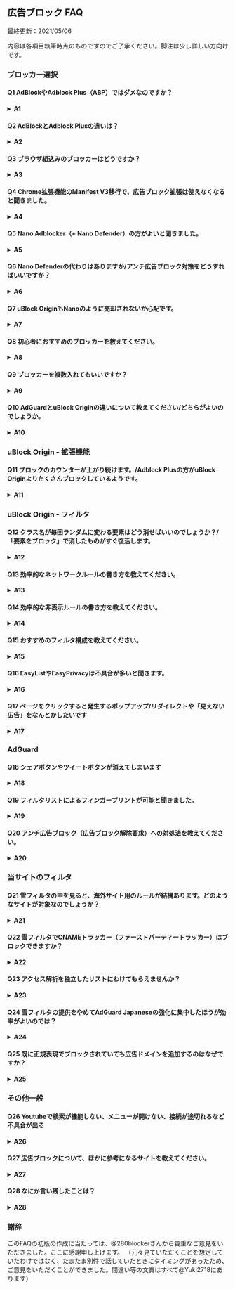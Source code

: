 ## 広告ブロック FAQ

最終更新：2021/05/06

内容は各項目執筆時点のものですのでご了承ください。脚注は少し詳しい方向けです。

### ブロッカー選択

#### Q1 AdBlockやAdblock Plus（ABP）ではダメなのですか？

<details>

<summary><strong>A1</strong></summary>

  ダメです。確かにそれらでも大部分の広告は消えるでしょう。ですが、AdBlockの日本用フィルタであるABP Japanese filtersは2020年2月に更新が停止しており、不具合の修正等は期待できません（ABPでは既に削除され、日本用フィルタ不在です）。現在の広告ブロッカーはフィルタに書かれたルールを強制するためのプログラムであり、フィルタこそがその心臓部にあたります<sup>1</sup>。主要な日本語サイトの広告を大体除去するだけなら、100ほどのドメインをブロックするだけでもかなりの効果がありますが、一部の厄介なサイトに対応するには特殊な文法で書かれたフィルタが必要です。そして、<strong>主要な広告ブロッカーにはそれぞれ専用のフィルタ記法があり、それを無視して使うと十分な効果が得られません。</strong>今のところ、もちフィルタや豆腐フィルタといった主要な日本用フィルタが十分に性能を発揮できるのはuBlock Originだけであり、AdGuard（iOS版とコンテンツブロッカーを除く）が許容範囲といえる互換性を持っています<sup>2</sup>。日本用のフィルタでABPと互換性があるフィルタには280blockerさんのものとiOS向けAdGuard日本語フィルタがありますが、前者はモバイルサイトを対象としています。ほかに選択肢がないならともかく、より良い選択肢がある以上、わざわざAdBlockやABPを使う必要はありません。uBlock Originに変えたことで不具合が出たという方は、ABPでデフォルト無効のEasyPrivacyかPeter Lowe’s Ad and tracking server listが原因の可能性が高いです。

  詳しい方向け補足：ABPがダメな理由としてよく「控えめな広告の許可」が挙げられますが、これはオプションから無効にすれば信用面を除いて問題になりません。もちろん信用は大事ですが、機能面の話をほとんど見かけないため、少し補足します。ABPではuBlock Originでいうprocedural cosmetic filtersとスクリプトレットをまとめてスニペットと呼んでいますが、ABPのスニペットは、hide-if-contains-image-hashのような、必要性がよくわからない非表示系に偏っています。一方で、uBlock Originのset.jsに相当するoverride-property-readなどは2020年8月にようやく実装される始末で、ブロックに役立つ機能は大きく後れをとっています。また、uBlock Originが、たとえほとんどのユーザーが気づかないレベルでもパフォーマンスに大変気を遣っているのに対し<sup>3</sup>、ABPは特定サイトのみにせよクライエントサイドで機械学習（TensorFlow）を走らせるなど、多少のパフォーマンス低下はやむを得ないと考えているように見えます。人間がカバーしきれない部分を機械学習で補う発想自体は悪くないと思いますが。
  
  <sub>1: [Firefox版uBlock Origin公式ページ](https://addons.mozilla.org/ja/firefox/addon/ublock-origin/)より引用：「この拡張機能は、あらかじめ設定されているフィルターのリストが無ければ意味を成しません。ですので、何かしらの形で貢献したいと考えることがあった時は、これらのリストを無料で懸命に更新し続けている方々を思い出してください。」また、[AdGuardTeam/AdGuardFilters](https://github.com/AdguardTeam/AdguardFilters)（AdGuardのフィルタ専門レポジトリ）の副題："The place where ads are actually blocked"</sub>

  <sub>2: ABPでは+jsや:styleといった文法が機能しないのが致命的です。これらはページにスクリプトや特定のCSSを挿入するもので、アンチ広告ブロックや迂回広告などに対処するうえで強力な武器になります。実はスクリプトについてはABPも対応しているのですが、ABP用の文法で書く必要があります。</sub>

  <sub>3: uBlock Originのパフォーマンス追及は徹底しており、拡張機能だけでなくフィルタにも容赦なく改善を求めてきます。たとえばEasyListの[この変更](https://github.com/easylist/easylist/commit/eca8326d7ac0fd71d67b8264d13e91293376cf73)はuBlock Origin開発者の要求に基づくもので、彼がベンチマーク上のパフォーマンス劣化に気づいたことが発端となっています。</sub>

</details>

#### Q2 AdBlockとAdblock Plusの違いは？

<details>

<summary><strong>A2</strong></summary>

  歴史的な経緯についてはほかに優れた記事があるのでそちらに譲ります。現在はAdBlock（getadblock .com）のエンジンはAdblock Plusそのものであり、外装を付け替えただけです。小文字のAdblockについては知りません。

</details>

#### Q3 ブラウザ組込みのブロッカーはどうですか？

<details>

<summary><strong>A3</strong></summary>

  A1.を参照していただきたいのですが、豆腐フィルタやもちフィルタが採用しているuBlock Origin文法に対応した組込みブロッカーは、PCでは私の知る限りBraveのみです。しかし、Braveは今のところカスタムフィルタの購読ができません。Vivaldiはカスタムフィルタの購読ができますが、非表示や正規表現すらサポートしておらず、機能的にはAdblock PlusはおろかiOSのコンテンツブロッカーにも劣ります。

</details>

#### Q4 Chrome拡張機能のManifest V3移行で、広告ブロック拡張は使えなくなると聞きました。

<details>

<summary><strong>A4</strong></summary>

  まず、専門外ですので以下には間違った点があるかもしれません。<strong>広告ブロック拡張自体はManifest V3準拠のDeclarative Net Request APIでも可能です</strong>。V3移行で広告ブロック拡張が死ぬかのような主張は的外れです。しかし、現状のまま移行されるとuBlock Originのような[高度で柔軟な機能を持った拡張機能](https://twitter.com/gorhill/status/1316734012963119105)は死滅します。それ以上に、少数のボランティアに頼っている現在のフィルタコミュニティは打撃を受けるでしょう<sup>4</sup>。既にiOSは大きな負担となっています。広告ブロックコミュニティ側も、Manifest V3のすべてに反対しているわけではもちろんなく、ちゃんと意味のある制約は受け入れる意思を[示しています](https://github.com/uBlockOrigin/uBlock-issues/issues/338#issuecomment-534261690)。批判の要点は、プライバシー保護が目的というなら[筋違いではないか](https://www.eff.org/ja/deeplinks/2019/07/googles-plans-chrome-extensions-wont-really-help-security)という点と、広告ブロックコミュニティの実情を[理解していない](https://adguard.com/ja/blog/how-ad-blocking-is-done.html)という点が大きいのではないかと思います<sup>5</sup>。webRequest APIのうちブロック以外は残るため、Chromiumチームが挙げているような悪用はManifest V3でも可能で、プライバシー保護への直接的な効果はほぼありません。現状（2021年04月）ではV2がいつ切り捨てられるのか、V3がこのまま実装されるのか、企業向けに残されるというブロッキングwebRequest APIには誰がアクセス可能なのか等、不明なことが多くあまりコメントできることはありません。ちなみに、[Ad Blocker Developer Summit 2020](https://adblockerdevsummit.com/)において、Mozillaも長期的にはwebRequest APIを切り捨て、Declarative Net Request APIに移行する予定であることが[示されました](https://www.youtube.com/watch?v=tpDFS-GUytg)。発表を行ったRob Wu氏にPeter Lowe氏が質問したところ、「Declarative Net Request APIが代替として十分なものになってからの話で、すぐではない」とのことですが。

  <sub>4: 機械学習を使えばいいという人もいますが、現状ではフィルタコミュニティの代替になるようなものではありません。Adblock Plusは既にFacebookのフィルタ作成用に[機械学習を使っています](https://gitlab.com/eyeo/adblockplus/adblockpluscore/-/issues/98)し、Braveが関与している[AdGraph](https://arxiv.org/abs/1805.09155)をはじめ、機械学習を広告やトラッキングのブロックに使った論文は多く出ています。</sub>

  <sub>5: 当初、Googleはパフォーマンスも理由に挙げていましたが、現行のAPIがまったく足かせになっていないデータが示されたためプライバシーに軸足を移しました。一方で、一般にはルール数の制約といったわかりやすい点ばかりが流布している気がします。ルール数は本題ではありません。そもそもuBlock Originが持つような高度な機能が必要となった背景には広告提供側とのいたちごっこが一因としてあります。Manifest V3に近いiOSではブロック側は圧倒的に不利な状況で、一部のアンチ広告ブロックや広告再挿入に対してはあきらめて広告を受け入れ、せいぜいそれがユーザーに目立たないよう誤魔化すのが精一杯です。</sub>

</details>

#### Q5 Nano Adblocker（+ Nano Defender）の方がよいと聞きました。

<details>

<summary><strong>A5</strong></summary>

  <strong>2020年10月17日追記：Nanoプロジェクト（Chrome版）はトルコの開発者に[売却され](https://github.com/NanoAdblocker/NanoCore/issues/362)、危険な機能が追加されたため[ストアから削除されました](https://github.com/jspenguin2017/Snippets/issues/2)。ChromeでNanoをご利用の方は速やかにアンインストールしてください。Firefox版は別の方がメンテナンスしているため大丈夫です。以下の内容は執筆当時のものです。</strong>

  目的と使い方によります。もし、アンチ広告ブロックを念頭に置いておられるのなら、uBlock Originで十分です。2020年時点で、Nanoに報告されるすべてのアンチ広告ブロックはuBlock filtersかuBlock filters - Annoyancesにて対処されています<sup>6</sup>。ただ、Nanoではコンテンツを妨害しないソフトアンチブロック（例：Outlook.com無料版で右側に出る「お願い」）もデフォルトで対処するのに対し、uBlock Originの場合はuBlock filters - Annoyancesの購読が必要になります。Nanoの最大の利点は強力だがリスクもあるスクリプトレットで一部の迷惑要素に対処できる点ですが<sup>7</sup>、Nano filters -  Annoyancesはほぼ海外向けです。日本語サイトを中心に見る人は、自分でルールを書くのでなければNanoを使うメリットはほぼありません。むしろ新機能への追随が遅れることがあり<sup>8</sup>、使うフィルタによってはデメリットさえあります。ただ、NanoにはQuick reporterという問題報告ツールがあり、これは別の意味で大きなメリットといえます。アンチ広告ブロックは目立つため、初心者の方にはなにか特別な対処を要するものに思えてしまうのかもしれませんが、フィルタ作者にとって対処は容易です。しかしこれは評判が悪かったため、近年増えてきているのはブロッカーを検知してそれを迂回する広告を再挿入するパターンです（これもあまり成功していないようです。広告を見たくない人に無理やり見せるのだから当然ですが）。

  <sub>6: Nano Defenderには、あるタイプのアンチ広告ブロック全般に対処するgeneric solutionという仕組みもありますが、機能的にはuBlock Originでもほぼ同等のことは可能です。しかし、パフォーマンスや副作用への懸念などから[あえて避けています](https://github.com/uBlockOrigin/uAssets/issues/7468#issuecomment-635422293)。</sub>

  <sub>7: スクリプトレットにはもともとリスクがありますが、uBlock Originではあらかじめハードコードされたスクリプトのみを使うようにしてリスクを抑えています。この点はNanoも同じです。では何が違うかというと、uBlock Originの組込みスクリプトは最悪でもページの外見や機能を壊すくらいしかできないのに対し、Nanoのスクリプトにはたとえばクリックをエミュレートするものがあり、これを使ったフィルタの存在を知っている攻撃者が対象サイトを乗っ取れば、マルウェアのリンクを自動クリックさせることもできます。ショッピングサイトなどであればもっと直接的な悪用もできるでしょう。このため、uBlock Originではこれらのスクリプトが広告やアンチ広告ブロックへの対処にどうしても必要となるまでは採用しないと決めています。</sub>

  <sub>8: DandelionSprout氏によると、domainオプションのワイルドカードサポートへの対応遅れが問題となったようです。</sub>

</details>

#### Q6 Nano Defenderの代わりはありますか/アンチ広告ブロック対策をどうすればいいですか？

<details>

<summary><strong>A6</strong></summary>

  A5で述べたように、Nanoはいらないと思います。uBlock Originに戻したことでアンチ広告ブロックが出るようになったという人は十中八九、フィルタ選択を間違えていると疑われます。まず、uBlock filtersが有効なことを確認し、それからほかのフィルタについても見直してみてください。初心者の方はフィルタを追加する方向に動いてしまいがちですが、AdGuardへの報告ではむしろ過剰購読により惹起してしまっているケースが後を絶ちません。追加する前に、減らすか切り替えることをご検討ください。また、アンチ広告ブロックのテストページはuBlock filtersの対象外です<sup>9</sup>。テストページでブロッカーが検知されるからと言って、アンチ広告ブロック対策がされていないと早合点しないでください。それでもアンチ広告ブロックに遭遇してしまった場合<sup>10</sup>、[フィルタ作者に報告してください](https://www.reddit.com/r/firefox/comments/jbua53/nanoadblocker_nanodefender_is_malware_now/g8xrhct/)。フィルタで対処できないアンチ広告ブロックは知られておらず、サイト側がこちらの対策を監視していたちごっこにならない限りは必ず対処できます<sup>11</sup>。予防的な対処がしたいのであれば、一番簡単で効果的なのは「汎用的な要素隠蔽フィルターを無視する」にチェックを入れることです。ただし広告枠やテキスト広告、一部ポップアップが隠し切れなくなるなど副作用もあるため、中級者以上（ある程度自己対処できる方）向けです。どうしても標準のリストと日本用フィルタ以外にフィルタを追加したいのであれば、せいぜいAdGuard Baseくらいでしょう（uBlock Originの設定の、フィルター一覧 ＞ 広告にあるものを使ってください）。まれにuBlock filters未対応のアンチ広告ブロックに対応している場合もあります。ただし、uBlock Originで使うとそれなりに不具合もあり、逆にアンチ広告ブロックを起動してしまうこともあります（最近の[例](https://forums.lanik.us/viewtopic.php?f=62&t=45330)）。Fxxk Fxxkadblock（あえて伏字）は無駄が多く、作りもちょっと雑なためおすすめしませんし、uBlock filtersとBaseがあれば不要です<sup>12</sup>。Fanboy's problematic-sitesはA15で述べたFanboy's Enhanced Tracking Listのサブフィルタで、A15と同様の理由でおすすめしません。これらのフィルタで効果がある方は、もともとご利用のフィルタがアンチ広告ブロックのトリガーを引いてしまっている場合がほとんどです。一方、AdGuard AnnoyancesやuBlock filters - Annoyances、ついでにAdblock Warning Removal Listが対応するのはA5で述べたようにソフトアンチブロック、つまり邪魔にならないか×を押せば消せるようなものですので、悩む方は少ないと思います。とくにAdblock Warning Removal Listはロシア語のマニアックなサイトを見る人以外には無意味といってよく、一時、uBlock Originでブラックリスト指定されていたほどです。アンチ広告ブロックは個別対応ではきりがないため、雪フィルタにおいてはトリガーをできるだけ丁寧に迂回して個別対策の必要性を減らしています。ほかの日本用フィルタと併用されるとこうした努力が水泡に帰す可能性があるため、やめてください。

  <sub>9: 雪フィルタでも対象外としていましたが、初心者の混乱を避けるため対応してみました。</sub> 

  <sub>10: 日本用フィルタでのみ惹起されるアンチ広告ブロックもあります。この場合uBlock filtersは対応しませんので、ご利用のフィルタ作者に報告してください。また、AdGuard日本語フィルタで対処されているアンチ広告ブロックは、原則としてuBlock filtersでは対処しません。同様の理屈でちょっと罠かもしれないのが、日本人利用者が多いと思われる違法コンテンツサイトやアダルトサイトの中に、たとえばスペイン/ポルトガル語のサイトがあります。この場合、uBlock Originではスペイン/ポルトガル語用のフィルタを購読するのが前提となりますが、実際にそうされている日本人利用者がどれほどいるか疑問です。そのため雪フィルタでは言語にこだわらず、日本人利用者がある程度いるサイトは網羅的に対応しています。AdGuradにはフィルタの自動有効化機能があるためこうした問題は起きにくいですが、人によってはめったに訪れないサイトのフィルタを大量購読する結果になります。</sub>

  <sub>11: uAssetsでcan't fixとなっているものは、いたちごっこの結果、対策が副作用をはらむものとなってしまったものです。一方、迂回広告やポップアップ、迷惑要素の中にはフィルタで対処できないものもあります。</sub>

  <sub>12: 同リストのソースのほとんどはuAssetsとAdGuardFiltersであり、uBlock filters, Base, または各言語用フィルタのいずれかで対処されます。しかしそれらと異なるフィルタ記法も多く、それらを購読している人には無駄になります。また、対象サイトの多くは頻繁に仕様を変えてくるのですが、同リストは廃れたルールを大量に含んでいます。古いスクリプトレットルールはパフォーマンスの損失だけでなく不具合の原因ともなります（最近の[例](https://twitter.com/inkuringu_ika/status/1356507884993925120)）。加えて、多くの汎用非表示用が無効にされており、「汎用的な要素隠蔽フィルターを無視する」同様、枠残りなどの原因ともなります。</sub>

</details>

#### Q7 uBlock OriginもNanoのように売却されないか心配です。

<details>

<summary><strong>A7</strong></summary>

  確かなことは何も言えませんが、個人的な意見としては、Raymond Hill（uBlock Originの開発者、gorhill）は開発を中止することはあっても売却やその他ユーザーを危険にさらすことはないんじゃないかと思います。彼自身が今回の騒動で述べているように、現在の広告ブロック拡張機能は強大な権限を持っており、開発者を信用できなければ使うべきではありません。私はuBlock Originの前々身であるHttp Switchboardの誕生にも立ち会っている最初期ユーザーの一人で、そのころから何度か言葉を交わしていますが、ことセキュリティやプライバシーには厳格な人です。ほかの[悪質な拡張機能を見回ったり](https://www.bleepingcomputer.com/news/security/mozilla-removes-23-firefox-add-ons-that-snooped-on-users/)、パラメータの書き換え機能をセキュリティ上の問題で[却下したり](https://github.com/uBlockOrigin/uBlock-issues/issues/46#issuecomment-391303700)（同機能を採用したAdblock Plusは後に[脆弱性として指摘](https://forest.watch.impress.co.jp/docs/news/1180855.html)されることに）、例には事欠きません。また、お金に影響されるのを避けるため[寄付すら拒否](https://github.com/gorhill/uBlock/wiki/Why-don%27t-you-accept-donations%3F)しており、儲け話の誘いがあれば[さらし者にしています](https://twitter.com/gorhill/status/1293233244826218498)。実は一度、負担に耐え切れずuBlock Originの前身であるuBlockを新開発者に譲渡したことがあるのですが<sup>13</sup>、この時の失敗は氏にとって苦い経験だったようで、今でもときどきRedditなどで言及しています。

  <sub>13: 日本語では[こちらの記事](https://www.reddit.com/r/newsokur/comments/33wick/ublock%E3%82%AA%E3%83%AA%E3%82%B8%E3%83%8A%E3%83%AB%E3%81%AE%E4%BD%9C%E8%80%85%E3%81%8C%E7%8F%BE%E9%96%8B%E7%99%BA%E9%99%A3%E3%81%AE%E9%81%8B%E5%96%B6%E6%96%B9%E9%87%9D%E3%82%92%E7%96%91%E5%95%8F%E8%A6%96%E3%81%97%E7%8B%AC%E8%87%AA%E3%81%AB%E9%96%8B%E7%99%BA%E5%AD%98%E7%B6%9A%E3%82%92%E3%82%A2%E3%83%8A%E3%82%A6%E3%83%B3%E3%82%B9/)が詳しいです。ただし、uBlock Originの開発継続はもともとuBlockを委譲したときから決まっていました。</sub>

</details>

#### Q8 初心者におすすめのブロッカーを教えてください。

<details>

<summary><strong>A8</strong></summary>

  PCではブラウザ上のブロックで大抵の人は足りると思います。この場合、一番のおすすめはuBlock Originです。Macは使っていないのでわかりません。Androidだとアプリ内の広告もまれではないため、デバイス全体をカバーできた方がよいでしょう。AdGuard for Androidがもっともメジャーで、かつ機能的にも十分だと思います。[なんJ AdGuard部](https://wikiwiki.jp/nanj-adguard/)さんに記事がまとまっています。iOSは2021年現在、広告ブロッカーへの制約が最も厳しい環境で、厄介な広告再挿入などへの根本的な対処はできません（OSの問題で、ブロッカー開発者の技術でどうにかなるものではありません。文句はAxxleに）。日本語サイトを中心にみられる場合、280blockerがベストだと思います。最近の更新で、iOS14以上ならアプリ内広告にもある程度対応できるようになりました。少し詳しい人や海外サイトを本格的にみる人はいくつか選択肢がありますが、そういう方にはこんな導入記事は必要ないでしょう。ネットワーク全体をカバーするには、Pi-holeやAdGuard Homeを使う方法と、DNSキャッシュサーバーを広告ブロック機能のあるものにする簡易的な方法があります。AdGuard Homeについては280blockerさんがわかりやすい[記事](https://280blocker.net/blog/20181027/1254/)を書いてくださっています。ただしこれらはドメイン単位の「粗い」ブロックしかできないため、各デバイスのブロッカーを置き換えることはできません。

</details>

#### Q9 ブロッカーを複数入れてもいいですか？

<details>

<summary><strong>A9</strong></summary>

  [やめて](https://twitter.com/gorhill/status/1033706103782170625)[ください](https://twitter.com/gorhill/status/1296122090026946567)。1.で述べたブロッカーとフィルタの区別が理解できれば、無意味なことがわかるはずです。しかもuBlock Originのリソースリダイレクトルールを[無効にしてしまい](https://www.reddit.com/r/firefox/comments/l7xetb/network_priority_for_firefoxs_enhanced_tracking/gl9rn9n/)、いたずらに不具合やアンチ広告ブロックを引き起こしてしまいます。ブロックを強化したり、アンチ広告ブロックを除去したりしたいのでしたら、するべきことはブロッカーの複数使用ではなく、適切なフィルタの選択です。中級者以上の方であれば、ブラウザの広告ブロック拡張機能にhostsファイルあるいはネットワーク全体のブロック（たとえばPi-hole, AdGuard Home, UnboundなどによるDNSブラックホール）を組み合わせるのもありですし、Androidならブラウザ広告をuBlock Originで、その他のアプリをAdGuradでという対処も有効ですが、不具合への対処といった点から初心者にはおすすめしづらいものがあります<sup>14</sup>。また、トラッキング対策のGhosteryやPrivacy Badgerなどを勧める人もいますが、これもほとんど意味がありません。[多くの論文](https://www.reddit.com/r/uBlockOrigin/comments/k6cezt/discussion_is_it_advisable_to_use_privacy_badger/gem3yds/)で、uBlock Origin（デフォルト設定）が最高レベルのトラッキング保護と高パフォーマンスを両立していることが実証されています。トラッキング対策を強化したいなら、やはりフィルタの選択が肝要です<sup>15</sup>。雪フィルタ単独でも日本のサイトにおいてはかなりのトラッカーをブロックしていますが、これにEasyPrivacyかAdGuard Tracking Protectionのどちらか（両方はほとんど無意味）を加えれば多くの人には十分です。これ以上を求めるなら、ブロッカーの併用などより[Medium mode](https://github.com/gorhill/uBlock/wiki/Blocking-mode:-medium-mode)といったデフォルト拒否の採用を考えるべきです。

  <sub>14: たまに、コンピュータのリソースを使わないからパブリックDNSでのブロックのほうが効率がよいと信じている人がいます。通信のフローを考えれば自明なはずですが、ブラウザ上でブロックすればそもそもDNSや広告サーバーへの通信自体が発生しないのに対し、パブリックDNSでのブロックはキャッシュがなければDNSの応答を待つ必要があります。ブラウザ組み込みのブロック機能を除けば、アプリケーション版AdGuardのみが、場合によりブラウザ拡張機能より先にブロックすることがありますが、これは一定のコストがかかる方法のため必ずしもパフォーマンス上ベターとはいえません。ただ、ブラウザ上でもブロックしている場合、[ブロック漏れにみえる]((https://www.reddit.com/r/uBlockOrigin/comments/kdz345/question_about_blocking/))おそれがあります。なお、Chromium拡張機能では[prefetchがブロックできず](https://www.reddit.com/r/uBlockOrigin/comments/lv47ac/dns_queries_can_be_seen_in_adguard_home_even_if/)、こちらはある意味本当の漏れですが、prefetchではハンドシェイクやTLSネゴシエーションまでしか行われないため、問題とみなすかは人によるでしょう。</sub>

  <sub>15: トラッカーは目に見えないためブロックしてもしなくてもほとんどのユーザーは気づかず、一方でしばしば不具合の原因となるため、フィルタ作者にとってモチベーションが上がりにくい対象です。実際、公開されているABP形式日本用ブロックフィルタで、トラッカーを独自解析して他リストにないエントリーを追加し続けているのは280blockerさんと当サイトくらいだと思います。</sub>

</details>

#### Q10 AdGuardとuBlock Originの違いについて教えてください/どちらがよいのでしょうか。

<details>

<summary><strong>A10</strong></summary>

  両者間には非常に多くの違いがあり、ここで詳細に論じる余裕はありませんし単純にどちらが優れているということもありません。さらにAdGuardの場合、拡張機能とアプリ版ではまったく別といってよいですし、iOS版もまた別物です。最終的には各自が何をどこまでしたいのか、どこを重視するのかという問題になってきます。まず、パフォーマンスについてはuBlock Originに利点があります。ブロックにせよ非表示にせよ、正しくフィルタを書けばフィルタ数が問題にならないといえるのはuBlock Originならではです。人によっては完全無料であることやオープンソースであることもポイントになるかもしれません。また、AdGuard Japaneseと280blocker adblock filterを除いたすべての日本用フィルタリストがuBlock Originを前提としており、たまにAdGuardで互換性の問題が起こることがあります<sup>16</sup>。ほかに、dynamic filteringが利点となる方もいると思います。一方、AdGuardの利点としては、アプリ版ならデバイス全体をカバーできることがまず挙げられるます。ChromeがManifest V2を廃棄しても影響を受けません。上級者の方には、別途ユーザースクリプト用の拡張機能などを用いたり、面倒な設定をしたりせずとも自由度の高いスクリプト挿入ができるのも魅力かもしれません。ブロック機能自体については実際の違いはわずかで、どちらでも十分なブロックができます<sup>17</sup>。ただ、実際のブロック性能はフィルタによって決まるため、違いは出てきます。これもどちらがよいと単純にいえるものではないですが、アンチ広告ブロックへの遭遇率はuBlock Originのほうが少し低いです。これは、uBlock filtersがGoogle Funding Choice Anti-adblockへの汎用解を採用したり、ある種のリクエストをデフォルトでredirect-resourcesに回したりしているためで、ブラウザ拡張機能のみである（多様なプラットフォームを考慮する必要がない）ことが逆に利点となっています（AdGuardに当サイト提供のアンチ広告ブロック対策強化パッチを追加していただくと、ほぼ同等になります）。一方、AdGuardのフィルタはサイトの外見をより丁寧に整え、追跡防止フィルタはuBlock Origin標準のEasyPrivacyより不具合が少ない傾向にあります。

  <sub>16: AdGuard + 豆腐フィルタでYoutubeに障害が発生したケースがあり、この際は当管理人も解決に尽力させていただきました。また、もちフィルタで一部のフィルタが機能しないこともありました（解決済み）。</sub>

  <sub>17: サポートしているフィルタオプションやスクリプトレットの種類はAdGuardがやや多く、カスタムスクリプトが使えるメリットもありますが、必要性の高いものは結局両者とも採用します。両者に貢献しているフィルタ作者としては、サポートの有無よりも細かな仕様の違いが問題になることが多いです。上述のYoutubeの問題もjson-pruneの違いによるものでした。</sub>

</details>

### uBlock Origin - 拡張機能

#### Q11 ブロックのカウンターが上がり続けます。/Adblock Plusの方がuBlock Originよりたくさんブロックしているようです。

<details>

<summary><strong>A11</strong></summary>

  カウンターの上昇は[何も問題](https://www.reddit.com/r/uBlockOrigin/comments/itw503/ubo_google_docs_high_cpu_spikes_and_blocked/g5l5yjd/)[ありません](https://www.reddit.com/r/uBlockOrigin/comments/j5cwdj/ubo_is_blocking_7k_xhr_requests_on_youtube_videos/g7sex8w/)。どういうわけか、カウンターが上がり続けるとパフォーマンスに悪影響があると信じている人が多いようです。確かに、ブロックされた場合に大量のリクエストを送り続けるケースはあり、フリーズしたりCPU使用率が跳ね上がったりしますがこれはそのサイトの問題です。1秒に1つ程度のカウンター上昇なら何も影響ありません。どうしても信じられないなら、開発者ツールからパフォーマンスレコードをとって報告してください。また、逆にカウンターの数字が大きいほどたくさんブロックしてくれていると信じてアドオンやフィルタを比較する人もいますが、これも一概に言えません。Adblock PlusとuBlock Originではカウンターの仕様が異なりますし、HTMLフィルタで除去してしまえばカウンターの数字は上がりません。そもそもブロッカー検知用プローブ（アンチ広告ブロックとは無関係に、統計的情報を得るため使われることも多いです）などはブロックしない方がいいのですが、この点を理解されていない方も多そうです（[例](https://github.com/easylist/easylist/issues/6274)）。

</details>

### uBlock Origin - フィルタ

#### Q12 クラス名が毎回ランダムに変わる要素はどう消せばいいのでしょうか？/「要素をブロック」で消したものがすぐ復活します。

<details>

<summary><strong>A12</strong></summary>

  「要素をブロック」はフィルター作者のための補助ツールです。１つ２つならともかく、同機能で自動生成されたルールをたくさん作るのはおすすめしません<sup>18</sup>。クラス名が変わる場合、まずはクラス名以外で使える属性がないか、開発者ツールで見てみるのがよいと思います。もしなければ、該当要素の親や子孫で安定した属性を持つものや、使えそうなテキストを含むものがないか探します。そうしたものがあれば（必ずと言っていいほどあります）、あとは[Procedural cosmetic filters](https://github.com/gorhill/uBlock/wiki/Procedural-cosmetic-filters)を使うだけです。初心者であれば`:has`, `:has-text`と`:upward`だけでも十分でしょう。

  <sub>18: スライダーの選び方にもよりますが、Youtubeのような複雑なサイトで下手にフィルタを作ると、のちに[問題に見舞われるケース](https://www.reddit.com/r/uBlockOrigin/comments/mblje3/cosmetic_filters_breaking_youtube_comments/gs1k0az/)もあります。基本的に、要素をブロックによる自動生成フィルタは一時しのぎ程度に使っていただくのが無難かと思います。そのための[エレメントザッパー](https://github.com/gorhill/uBlock/wiki/Element-zapper)もあります。

</details>

#### Q13 効率的なネットワークルールの書き方を教えてください。

<details>

<summary><strong>A13</strong></summary>

  [こちら](https://www.reddit.com/r/uBlockOrigin/comments/mdh9jz/order_of_complexity_for_network_filters/)に要点がまとまっています。大事なのは、
  1. 良質なトークンが抽出されるようにすること、すなわち、仕切られた7文字以内の語（できればbad tokenや一文字でない）をフィルタ中に確保する（正規表現フィルタは条件が複雑なので、ここでは割愛）
  2. それが難しいときは、タイプオプションやドメイン指定によりできるだけ限定する
  3. フィルタ中に２つ以上のワイルドカードを使うのはなるべく避ける

  効率的なフィルタは正しいフィルタの上に初めて成り立ちます。残念ながら、インターネット上に公開・共有されているフィルタには（ケアレスミスの範囲を超えて）間違ったものが少なくありません。たとえば、`||.example.com^`や`||*.example.com^`のようなフィルタは基本的に[間違い](https://www.wilderssecurity.com/threads/ublock-a-lean-and-fast-blocker.365273/page-207#post-2984667)です。これではドメインアンカーの意味がなく、誤爆の可能性が高まります。また、`/path/to/`が正規表現フィルタになってしまうことを理解していなさそうなもの、セパレータ`^`を「とにかくフィルタの最後につけるもの」と誤解しているようなケースも見受けられます。

</details>

#### Q14 効率的な非表示ルールの書き方を教えてください。

<details>

<summary><strong>A14</strong></summary>

  細かいTipsはありますが、一番大切なのは[最小マッチング](https://github.com/gorhill/uBlock/wiki/Procedural-cosmetic-filters#important)を意識することです。通常の非表示ルールでもそうですが、Procedural cosmetic filtersにおいては[とくに](https://github.com/uBlockOrigin/uAssets/commit/8fd12b060148cfde8e53e70012733b089abf65bc#commitcomment-39037147)[重要](https://www.reddit.com/r/uBlockOrigin/comments/j4ewg7/best_practice_hasx_or_xupward/)です（[実際に生じた問題の例](https://www.reddit.com/r/uBlockOrigin/comments/kg7224/youtube_homepage_loading_high_cpu/)）。

</details>

#### Q15 おすすめのフィルタ構成を教えてください。

<details>

<summary><strong>A15</strong></summary>

  フィルタ構成についてはこれが正解といえるものはなく、各自で調べて自身の好みに合うものを選択するしかありません。ただ、間違いといえるものはあります。フィルタを解釈して評価できる人はまれなため、インターネット上には主観的な使用感や信念にもとづいた「おすすめ」がたくさん転がっています。たとえば、Adblock Warning Removal Listは、最近になってようやく意味のないリストという認識が広まってきたようですが、数年前まであちこちでアンチ広告ブロック対策に推奨されていました。ここまでひどくはないものの、あまり正しく理解されていなさそうなリストとしてFanboy's Enhanced Tracking Listが挙げられます。このリストの最大部分は許可ルールによるブロッカー検知回避なのですが、ちょっと大雑把すぎて検知と関係ない広告スクリプトまで許可してしまっています。これらは基本的にイニシエイターで、最終的な広告は別のルールでブロックされますが、不要なスクリプトを走らせてまで一部の検知を回避することを、同リストの利用者が求めているかは疑問です<sup>19</sup>。残りの部分もすべてがトラッキング対策ではなく、迷惑要素なども含まれています。あまり意味のないリストについていえば、NoCoinが挙げられるでしょう。コインマイニング自体、絶滅してはいないものの下火ですが<sup>20</sup>、NoCoinでブロックされるものは（ほぼ？）すべてEasyPrivacy + uBlock filters - Resource abuseでカバーされています。

  一般的なアドバイスとしては、**初心者の方はともかく購読しすぎに注意することです**。日本用フィルタの複数購読、特定用途用フィルタの多重購読はおすすめしません。おそらく、**たくさん購読するとそれだけ多くブロックしてくれるという考えからなのでしょうが、これは正しくありません**<sup>21</sup>。また、フィルタによる不具合は天災のようなもので、普段はあまり遭遇しませんが忘れたころにやってきます。多く購読すればするほど、メリットは薄くなっていき、不具合の確率ばかり高まります。それにいくらuBlock Originでも、Procedural cosmetic filtersやトークン化不能正規表現の無駄が積もればパフォーマンスに影響します。そもそもフィルタの購読は「なんとなく役に立ちそう」というあいまいな感覚ではなく、[実際のニーズに基づいて行うべきです](https://www.reddit.com/r/uBlockOrigin/comments/jr6szm/suggestion_scoring_performance_of_filterlists/gbxu8i7/)。

  もう少し具体的に、PCの場合なら（あくまで参考程度にお願いします）
  - 内製フィルタ：最低でもuBlock filtersは維持することをおすすめします。ほかのフィルタに比べると不具合の率が少なく、日本語サイト利用者でもメリットは大きいです。Privacyはごくまれに誤爆することがあります。Badware risksやUnbreakは意味がわかっている人は外してもよいですが、維持しても問題はほとんどないと思います。
  - 広告：海外サイトをよく見る人はEasyListを維持。日本のサイトしか見ない人で、もちフィルタ、豆腐フィルタ、雪フィルタを選択する場合は好みで外してもよい
  - プライバシー：トラッキングを気にしない人、または雪フィルタ使用者は外してもよい。気にする人で、雪以外の日本語フィルタ使用または海外サイトをよく使うなら、平均的なブロック性能が高いが不具合も多いEasyPrivacyを維持するか、不具合は少ないが漏れも多いAdGuard Tracking Protectionから選択
  - マルウェアドメイン：お好みで。デフォルトのOnline Malicious URL Blocklistはブラウザのセキュリティ機能（Google Safe Browsing）とデータ共有しており、大部分はブラウザでブロックされます
  - 迷惑系：ソーシャルボタンを消したい人はAdGuard Social Mediaを追加してもよいでしょう。ただし、もちおさんが提供されている[ことりフィルタ](https://eeii0a5l.github.io/mochifilter_homepage/kotori.html)やこちらで提供している[あられフィルタ](https://github.com/Yuki2718/adblock/blob/master/japanese/README-JP.md#yukis-ublock-japanese-filters---social%E3%81%82%E3%82%89%E3%82%8C%E3%83%95%E3%82%A3%E3%83%AB%E3%82%BF)も検討してみてください。あられはAdGuard Social Mediaの併用も可能です。ほかの迷惑要素についても同じく、AdGuard Annoyances, [ねぎフィルタ](https://eeii0a5l.github.io/mochifilter_homepage/negi.html), [みぞれフィルタ](https://github.com/Yuki2718/adblock/blob/master/japanese/README-JP.md#yukis-ublock-japanese-filters---annoyances%E3%81%BF%E3%81%9E%E3%82%8C%E3%83%95%E3%82%A3%E3%83%AB%E3%82%BF)からの選択をおすすめします。uBlock filters - Annoyancesはやや特殊で、主にソフトアンチ広告ブロックと右クリック/コピー禁止系への対策になりますが、Fanboy AnnoyanceおよびAdGuard Annoyancesの一部ルールがuBlock Origin上で無効化されてしまう場合の補完も兼ねています。EasyList Cookieを含むFanboy系は不具合の率が高く、初心者にはおすすめしません。クッキーの同意ダイアログのみ消したい方は[Sabre filters2](https://github.com/Yuki2718/adblock/blob/master/japanese/README-JP.md#sable-filters-2)もご検討ください。
  - 多目的：デフォルトのPeter Lowe'sはフィルタ数のわりに良い仕事を（主に海外サイトで）してくれているのですが、たまに誤爆することがあります。日本のサイトを中心に見るなら好みで外してもよいです。やや余談ですが、EasyListはよく訴訟の対象になり、その場合、対象ルールをEasyPrivacy（トラッキングも兼ねている場合）やPeter Lowe's（純粋な広告サーバー）に肩代わりしてもらうことがあります。
  - 地域、言語：英語、日本語以外のサイトをよく見る人はその言語のフィルタを追加。日本語については別途日本用フィルタを購読するのであればAdGuard Japaneseを外す
  - カスタム：お好みでもちフィルタ、豆腐フィルタ、雪フィルタの中から一つを追加

  フィルタ構成とは別に、中級者以上の方であれば「汎用的な要素隠蔽フィルターを無視する」はおすすめできるオプションです。パフォーマンスの向上に加え、誤爆やアンチ広告ブロックへの遭遇率を下げることもできます。その代わり広告枠やテキスト広告が隠し切れないケースも出てきます。

  <sub>19: 一般非表示が有効なら、結局検知されてしまうことが多いです。そもそも同リストで許可されている検知スクリプトは、多くがEasyListなどの主要フィルタ（雪も）で既にブロックから除外されています。</sub>

  <sub>20: coinhiveをはじめ主要なマイナーのほとんどがサービス終了しており、フィルタ作者ですら実際に機能しているマイニングに会うことは極めてまれです。</sub>

  <sub>21: 理由は大きく二つあります。まず、許可ルールは原則的にブロックルールに対して優先されます。ある程度の規模のフィルタリストであれば必ずといっていいほど不要になった許可ルールが含まれますし、リストによっては絞り込みが甘い許可ルールもあるかもしれません。こうした許可ルールによって広告が貫通するケースが報告されています（最近の[例](https://github.com/AdguardTeam/AdguardFilters/commit/3a0d2d14fe216b0d77f8462638ba2a0a4130758b)）。もう一つは広告再挿入です。これはアンチ広告ブロックと原理は同じで、ブロッカーを検知し、アンチ広告ブロックの派手な警告の代わりにブロッカーを迂回する広告を再挿入するものです。あるリストがせっかく再挿入を惹起しないようにしていても、他のリストが惹起してしまうと意味がありません。

</details>

#### Q16 EasyListやEasyPrivacyは不具合が多いと聞きます。

<details>

<summary><strong>A16</strong></summary>

  事実です。私もこれまでいろいろな形で、数十件は報告しています。なお、ルールが多いから不具合が多いわけではありません。大部分のルールは不具合と無関係な一方、誤爆しやすいルールというのがあります。雪フィルタではこの点を逆手にとり、誤爆しやすいルールをなるべく外すことにしました<sup>22</sup>。またアンチ広告ブロックを惹起しやすいという議論も聞きます。これは間違ってはいませんが、「それほど違わない」という印象です。もっとも一般的なトリガーは非表示、とくに`##.adsbygoogle`ですが、これは主要な日本用フィルタすべてに含まれています。EasyList側も当然気づいており、[変更を試みる](https://github.com/easylist/easylist/commit/216979ef1f3643405c9d2dba077807e114def71c)（失敗）など対策に腐心しており、世界的なアンチブロックの潮流についてはむしろ日本用フィルタより対策が進んでいます。EasyListで"Remove unused filter"というコメントで削除されているルールの多くは、私を含むフィルタ作者からのフィードバックに基づくアンチ広告ブロックのトリガーです。逆に日本用フィルタでのみトリガーされるものも多くあり、とくに海外サイトではその傾向が強いです。ところで、不具合が多い理由の一つは日本のユーザーからの報告がほとんどないことです。EasyListでなくとも、日本では280blockerさんを唯一の例外として、フィルタ作者への報告自体がまばらな印象です。すべてのユーザーが不具合を自己修正できるとは思えないため、ブロックをそのサイトで無効にしたり、dynamic filteringの緑で上書きしたりといった対処をされている方が多いのではないかと思います。フィルタ作者はそういった「荒療治」より効果的な対処ができますし、あなたの報告がほかの多くのユーザーを助けるかもしれません。ぜひ積極的な報告をお願いします。uBlock Origin標準リストの不具合については、[こちら](https://jbbs.shitaraba.net/bbs/read.cgi/internet/25463/1618326670/)でも受けつけています。

  2021年4月12日追記：EasyListは海外用と認識されている場合があるようですが、実際は全世界の広告ブロックのための標準フィルタです。日本用のルールも多く含み、たとえば`##.res_ad`などはモバイル版5ちゃんねるくらいでしか使われていません。ABPのページに"Specialization: English"と書かれているのもそうした認識が広まった一因かもしれませんが、おそらく、これまでの日本用フィルタがEasyListの併用を前提としていなかったこともあると思います。

  <sup>22: imasdkなど、メリットとの兼ね合いから誤爆が多くても採用したルールもあります。ちなみにルール数というのは、せいぜい大雑把なメモリ消費量の目安にしかなりません。処理時間に影響しないのは随所で書きましたが、ルール数が多いほうがブロック性能が高いとも限りません。DandelionSprout氏のExtremely Condensed Adblocking Listが極端な例ですが、誤爆を気にせずルールを一般化すればルール数を減らしつつ高いブロック性能を実現できます。雪フィルタはこの逆で、なるべく一般化を避けているためルール数は多くなります。メモリ消費についても、フィルタの書き方に左右されるのであくまで大雑把な目安です。</sup>

</details>

#### Q17 ページをクリックすると発生するポップアップ/リダイレクトや「見えない広告」をなんとかしたいです

<details>

<summary><strong>A17</strong></summary>

  透明なオーバーレイを使用するケースはありますが、多くの場合、HTMLにクリックイベントが仕込まれているだけで「見えない広告」という表現はあまり適切ではありません。原因はケースバイケースで、シンプルなブロックルールで済む場合もあれば、スクリプトレットが必要な場合もあります。これらを用いるサイトの多くはアダルト、違法コンテンツ、または短縮プレミアムリンク系のサイトで、頻繁に仕様やドメインを変えてくるため個人フィルタでの十全な対応は困難です。これらのサイトを用いる方はEasyListとuBlock filtersの両方を有効にしてください。雪フィルタの場合はそれらと同期をとっており、また、日本語サイトの場合はまっさきに対応しています。たいていは同時にAdGuard Japaneseでも対応しています。

</details>

### AdGuard

#### Q18 シェアボタンやツイートボタンが消えてしまいます

<details>

<summary><strong>A18</strong></summary>

  AdGuardインストール時にソーシャルネットワーク・ウィジェット・フィルタのチェックを入れていたなら至極当然です。これらを表示するため、ブロックを（そのサイトで）オフにするのはとんでもない話です。対応は簡単で、設定 > フィルタから「SNSウィジェット」の項目を無効にしてください。インストール時のナビゲーションではデフォルトでチェックが入っているので、気づかずに有効にしてしまった方が多いのかもしれません。これに限らず、よくわからずにフィルタを有効にしてしまい、不具合に遭遇してブロッカーをオフにしてしまう方が多いようです。

  2021年4月7日追記：Androidで280blocker adblock filterをご利用の場合も同様のことが起こります。こちらについては誰にでもできる簡単な対処はちょっと思いつきません。購読フィルタを切り替えることぐらいでしょうか。

</details>

#### Q19 フィルタリストによるフィンガープリントが可能と聞きました。

<details>

<summary><strong>A19</strong></summary>

  理論上は可能ですが、心配するのはまったくの杞憂です。たとえば[このテストページ](https://browserleaks.com/proxy)で体験できますが、この程度では誤判定が多くとても実用にならないでしょう。それでいて、日常的にリクエストログをみているフィルタ作者にはリストのフィンガープリンティングを試みているのが手に取るようにわかります。精度を高めようとすればなおさら隠すのは難しくなりますし、各リストの変更に追随する手間もかかります。実際にリストのフィンガープリントが疑われる例の報告はありませんし、みたこともありません。そもそも、広告ブロックユーザーのみが対象で、かつ大多数のユーザーが標準リストを使っている<sup>23</sup>時点でフィンガープリントとしては使い物にならず、やるとしたら趣味にしかなりません。ブラウザベンダーがフィンガープリント制限への動きを強めているとはいえ、既存のフィンガープリントライブラリはこんなものとは比較にならないほど高精度の判別が可能なので、それを適当にリネームして使うほうがはるかに賢明です（実際そういう例はあります。ただし多くはリネームすらしておらず、EasyPrivacyや雪フィルタの汎用ルールでブロックできます）。

  <sub>23: 言語・地理による違いなどは、こんな手段を使わなくても判別できます。</sub>

</details>

#### Q20 アンチ広告ブロック（広告ブロック解除要求）への対処法を教えてください。

<details>

<summary><strong>A20</strong></summary>

  ご自身でフィルタを書ける人は別として、最良の対処はフィルタ作者に報告することです。uBlock Origin標準設定で出る場合は[こちら](https://jbbs.shitaraba.net/bbs/read.cgi/internet/25463/1618326670/)でも受けつけます。以下では、日本のサイトで比較的よくみるアンチ広告ブロックへの簡易的な対処をまとめました。内容的には、以前に「りぃのなんでも知恵袋」さんの[記事](https://mabidiary.blogspot.com/2019/01/2019.html)にコメントさせていただいたものの更新になります。`hoge.com`でアンチ広告ブロックが出たという仮定です。参考画像は一例で、バリエーションがあります。

  1. `antiblock.org`の場合
  
  以下のようなUIです。 
  
  ![antiblock_org_var1](https://user-images.githubusercontent.com/58900598/115898288-58660f80-a498-11eb-808a-c8f5300bd0d3.png)
  
  ![antiblock_org_var2](https://user-images.githubusercontent.com/58900598/115898305-5bf99680-a498-11eb-92ca-7f79b9932c4a.png)
  
  ![antiadblock_org_var3](https://user-images.githubusercontent.com/58900598/115898594-b0047b00-a498-11eb-8b5e-922e48b95855.png)
  
  ![antiblock_org_var4](https://user-images.githubusercontent.com/58900598/116763221-0f91f600-aa58-11eb-8b00-59be52128603.png)

  uBlock Originでは`hoge.com##+js(acis, document.addEventListener, google_ad_client)`、AdGuard（iOSおよびAdGuardコンテンツブロッカーを除く）では`hoge.com#%#//scriptlet('abort-current-inline-script', 'document.addEventListener', 'google_ad_client')`をMyフィルター/ユーザールールに追加してみてください。たまに競合条件により安定して機能しない場合もあります。uBlock Originでは、Firefox上なら`hoge.com##^script:has-text(google_ad_client)`に切り替えてください。AdGuardでは`hoge.com$$script[wildcard="*load*google_ad_client*"][min-length="2000"][max-length="7000"]`に切り替えてみてください（一部のプラットフォームでは機能しません）。

  2. `BlockAdBlock`の場合
  
  以下のようなUIです。
  
  ![bab_var1](https://user-images.githubusercontent.com/58900598/116775902-a4b8dd00-aaa0-11eb-913b-f9643ed3f5cf.png)
  
  ![bab_var2](https://user-images.githubusercontent.com/58900598/116763631-06555900-aa59-11eb-94d0-e61209fecde3.png)
  
  uBlock Originでは`hoge.com##+js(nosiif, visibility, 1000)`、AdGuardでは`hoge.com#%#//scriptlet("prevent-bab")`を追加してください。姉妹品にFuckAdBlockがありますが、日本のサイトでは最近ほぼみないため割愛します。

  3. Google Funding Choice Anti-adblockの場合

  UIはバリエーションが多いので割愛しますが、日本のサイトであれば日本語でサイトの名前が警告メッセージに含まれていることが多い（常にではありません）のが特徴といえるかもしれません。×ボタンで消せるタイプのものもあります。uBlock Originでは、uBlock filtersが有効ならよほどおかしな設定（過剰購読など）にしない限りみることはありません。AdGuardでは`hoge.com#$#body { overflow: visible !important; }`と`hoge.com#$#body div.fc-ab-root { display: none !important; }`を一行ずつ追加してください。

  4. `mdpDeBlocker`の場合

  以下のようなUIです。
  
  ![deblocker_var1](https://user-images.githubusercontent.com/58900598/117489530-b02c6c80-afa8-11eb-8ed1-7ceb5c6f4bf1.png)
  
  uBlock Originでは現在、基本的にみることはありません。ただ、DeBlockerは開発が活発なため将来バイパスされる可能性はあります。AdGuardでは以下を追加してください。
  ```
  ||pagead2.googlesyndication.com/pagead/js/adsbygoogle.js$script,xmlhttprequest,redirect=googlesyndication-adsbygoogle,domain=hoge.com
  ||googleads.g.doubleclick.net/pagead/id$script,xmlhttprequest,redirect=nooptext,domain=hoge.com
  ```

  5. 上記以外
  
  アンチ広告ブロックプラグインにはほかにも多くのファミリーがあり、ここで網羅することはできません。また、独自実装のものも増えています。以下ではそうした場合にもしかしたら機能するかもしれない簡易的な対処をまとめます。

  uBlock Origin：まず、以下を追加
  ```
  *$image,redirect-rule=1x1.gif,domain=hoge.com
  *$script,redirect-rule=noop.js,domain=hoge.com
  ||googlesyndication.com/pagead/js/adsbygoogle.js$script,redirect-rule=googlesyndication_adsbygoogle.js:10,domain=hoge.com
  @@||hoge.com^$ghide
  ```
  ダメなら`||hoge.com^$inline-script`に切り替え、ただしサイトの機能を壊す可能性が高い。

  AdGuard：まず、以下を追加
  ```
  @@||hoge.com^$generichide
  ||googlesyndication.com/pagead/js/adsbygoogle.js$script,xmlhttprequest,redirect=googlesyndication-adsbygoogle,domain=hoge.com
  ```
  ダメなら`||hoge.com^$csp=script-src 'self' 'unsafe-eval' http: https:`に切り替え、ただしサイトの機能を壊す可能性が高い。

</details>

### 当サイトのフィルタ

#### Q21 雪フィルタの中を見ると、海外サイト用のルールが結構あります。どのようなサイトが対象なのでしょうか？

<details>

<summary><strong>A21</strong></summary>

  New York Timesなどの大手英語メディアや日本人利用者が多い海外マンガ、アニメ、あるいはポルノサイトに加え、以下のようなサイトを対象にしています：
  - 他の日本用フィルタで個別対応されているもの
  - 日本語のブログや記事などで紹介されている海外サイトで、ある程度トラフィックが高そうなもの
  - 特定のテーマに興味を持つ日本人が検索しそうな単語でGoogle検索したとき、検索上位に出てくるサイト
  - 上記に該当するサイトの姉妹/系列サイトや、直接リンクされているサイトの一部
  
  例外は短縮プレミアムリンク系です。日本でメジャーなものは`sh.*`, `shorten.*`, `ouo.*`などだと思いますが、目的地につくまでに様々な短縮リンクをたらい回しにされることがあるため、インターフェースが英語のものについてはある程度網羅的に対応しています。

  英語以外ではロシアと中国/広東語のサイトがやや多いですが、これらの言語をよく利用する方には到底足りません。EasyListや各言語用フィルタを使用してください。

</details>

#### Q22 雪フィルタでCNAMEトラッカー（ファーストパーティートラッカー）はブロックできますか？

<details>

<summary><strong>A22</strong></summary>
 
  はい、かなりの程度ブロックされます。一部メディアが騒ぎ立てたため、CNAMEトラッカーをなにか特別なもののように思っている人がいるようですが、実際はEasyPrivacyなどは以前からとくに区別せずブロックしていました。日本では豆腐さんもgenieesspvのCNAMEトラッカーを以前よりブロックされています。Eulerianが少し厄介だったのはCNAMEの利用そのものではなく、CNAMEとランダムにみえるサブドメインの組合せでした<sup>24</sup>。多くのCNAMEトラッカーは、たとえば`smetrics`といった、決まったサブドメインを使います。そしてなにも`||smetrics.`のようなルールを使わずとも、一般ルールで大部分ブロックできます。なお、ファーストパーティートラッカーという呼称が使われることもありますが、CNAMEトラッカーには純粋なサードパーティーのものも少なくないですし、一部メディアが書いたような「ファーストパーティーだとブロックしにくい」などということもありません<sup>25</sup>。

  <sub>24: ランダムドメインの利用もなんら新しいものではなく、PopAdsなどで以前より使われています。Eulerian同様、正規表現でブロックできます。</sub>

  <sub>25: CNAMEトラッカーが騒ぎになったときからAレコードやAAAAレコードの利用が予測されていましたが、実際に2020年よりGoogleが[サーバーサイドタギング](https://developers.google.com/tag-manager/serverside?hl=ja)として提供しています。uBlock Originもこれに対応するため[strict3p](https://github.com/gorhill/uBlock/commit/bde3164eb445a4e74acca303ec9fa07f82ba1b1c)オプションを追加しました。このように、ブロッカーの迂回やその他"user hostile"な機能に真っ先に対応し続けているのもuBlock Originが信用されている理由の一つでしょう。</sub>

</details>

#### Q23 アクセス解析を独立したリストにわけてもらえませんか？

<details>

<summary><strong>A23</strong></summary>

  アクセス解析は気にする人とそうでない人がわかれるため、そうしたいところですがメンテナンスコストの点で難しいです。リストをわけると、非表示フィルタをメイン単独の場合とサブリストも購読する場合とでわけて考える必要がでてきます。既にみぞれでそういうケースは多数発生していますが、みぞれの場合はまだ限定的です。アクセス解析の場合だとアクセスカウンターやレコメンデーションエンジンを使用する多くのサイトでそうする必要がでてきます。また、広告と解析は常にきっぱりわけられるわけでもなく、現在の分類は正直に申し上げますと大雑把です。リストをわけるとなれば、判断に迷うケースや現実的に言って誤分類も出てきます。そして広告スクリプトを解析に誤分類してしまうと、広告漏れにもつながります。

</details>

#### Q24 雪フィルタの提供をやめてAdGuard Japaneseの強化に集中したほうが効率がよいのでは？

<details>

<summary><strong>A24</strong></summary>

  最初からAdGuardFiltersの書き込み権限があればそうしたかもしれません。とはいえ、方針も異なりますし、自己管理のフィルタだからできることもあります。たとえばuBlock Originに完全特化して専用機能・最新機能をふんだんに使うこと、トラッカーを即時ブロックすること（一定の不具合チェックはしています）、非表示に頼らずブロックに特化することなどです。AdGuard公式フィルタにルールを追加する場合はどうしても慎重になりますし、チームの方針にしたがう必要もあります。とはいえ、フィルタの概念に気づいている広告ブロックユーザー自体が少なく、また、AdGuard JapaneseがuBlock OriginやBraveの標準リストでもあることから、これを改善していくのが最良と認識しています。ちなみに、雪を提供している理由の一つに、日本語ユーザーにおいて標準のフィルタリストを外し日本用フィルタ一本に絞るというのが割と行われているようだというのがあります。EasyList, EasyPrivacyの不具合の多さから理解はできますが、長期的には好ましくないと思っています<sup>26</sup>。不具合が多い最大の理由は、日本語ユーザーがあまり報告を行わない点にあると思われるため、雪を媒介に不具合報告を標準リストに反映させるという意味もあります。

  <sub>26: 10年前は日本のウェブ広告はネット上の孤島状態でしたが、今では日本のサイトでも海外の広告・解析サービスを利用することが珍しくなくなっています。また、翻訳の発達により日本人でも海外サイトを利用する方が増えている一方、広告のパーソナライズ化やA/Bテストの浸透が進み、Youtube広告などは個人メンテナーによる対応は不可能に近くなってきています。</sub>

</details>

#### Q25 既に正規表現でブロックされていても広告ドメインを追加するのはなぜですか？

<details>

<summary><strong>A25</strong></summary>

  ほとんど好みの問題ですが、処理の重い正規表現チェックが入るリクエストを少しでも減らすためです。トークン化可能な一般ルールでブロックされている場合は原則として追加しません。雪フィルタは数か月ごとにデッドドメインのスキャンも行っているため、無駄になる心配もありません。[古いバージョンのAdblock Plusでさえ](https://adblockplus.org/en/faq_internal#filters)、1つの正規表現フィルタより20の通常フィルタのほうがベターですが、uBlock Originでは（よいトークンが引き出せる正規表現を除き）なおさらです。ただ、ブロックされないリクエストには結局チェックが入ります。

</details>

### その他一般

#### Q26 Youtubeで検索が機能しない、メニューが開けない、接続が途切れるなど不具合が出る

<details>

<summary><strong>A26</strong></summary>

  2021年4月27日追記：Googleによる広告ブロック対策といった話が散見されるのではっきり申し上げますが、某ゲーム動画配信サービスと異なり、Googleは本気でブロッカーをバイパスしようとはしていないと思います。fetchによりバイパスが起きた件もパフォーマンス上の理由などと解釈可能なものでした。ただ、一部の人にしか新型広告が配信されないため、解析が難しいのは確かです。「この設定/フィルタ/拡張機能なら出ない」という主張は、多くの場合、その人が新型広告の対象になっていないだけです。

  2021年3月22日追記：Twitterなどで同様の報告が後を絶たないようなので、ABP Japanese filtersを[ブラックリスト指定](https://github.com/uBlockOrigin/uAssets/issues/8738)させていただきました。

  ABP Japanese filtersが原因の可能性が高いです。同フィルタは更新が停止しており、既にAdblock PlusやuBlock Originの標準フィルタリストからは削除されていますが、昔インストールしてそのまま使っている場合は有効になっている場合があります。また、AdBlockでは今でもデフォルトで有効のようです。同フィルタを無効にして別の日本用フィルタに切り替えてください。なお、名前が似ていますがAdGuard Japaneseは問題ありません。また、不具合というより広告漏れの話ですがuBlock OriginのフィルタとBlockTubeは[干渉する](https://github.com/uBlockOrigin/uAssets/issues/7636#issuecomment-760367917)ため、BlockTubeは使用しないでください。もちろん、[A9](https://github.com/Yuki2718/adblock/blob/master/japanese/FAQ.md#q9-%E3%83%96%E3%83%AD%E3%83%83%E3%82%AB%E3%83%BC%E3%82%92%E8%A4%87%E6%95%B0%E5%85%A5%E3%82%8C%E3%81%A6%E3%82%82%E3%81%84%E3%81%84%E3%81%A7%E3%81%99%E3%81%8B)で述べたようにほかの広告ブロック拡張も使用しないでください。

</details>

#### Q27 広告ブロックについて、ほかに参考になるサイトを教えてください。

<details>

<summary><strong>A27</strong></summary>

  広告ブロックについての情報は英語のほうが圧倒的に充実していますが、ここでは日本語で比較的信頼できるものをいくつか挙げてみます。なお、言語を問わずインターネット上には明らかに間違った記事やツイート、古い情報が蔓延しており、それが当FAQを作成した最大の動機です。

  - [なんJ AdGuard部](https://wikiwiki.jp/nanj-adguard/)：Androidのみならずあらゆるプラットフォームの広告ブロックについて、おもに初心者向けの情報が集約されています。誰でも編集できる関係上、一時的に荒らされて誤情報が書き込まれたり、トピックによっては編集者間の合意が得られないこともあったりするようですが、それを差し引いても総合的には価値があると思います。なお、随所に当FAQの内容が反映されているようです。

  - [uBlock Origin 再び ＠Firefox - おまえ、うまそうだな](http://a-kuma3.hatenablog.com/entry/ublock_origin_again_at_firefox)：uBlock Originのフィルタ文法について日本語で解説されています。uBlock Originの更新にも追随してくださっているようです。

  - [Pokapokaサイト ブロックフィルタの書き方（入門）](https://eeii0a5l.github.io/mochifilter_homepage/filterwriting/filterwriting.html)：もちフィルタ管理者様によるもので、上記ブログでは難しすぎる人向けです。ほかにも役立つ記事を書かれています。

  - [280blocker | iPhoneの広告ブロック](https://280blocker.net/)：280blockerさんのサイトです。参考になる記事が多くあります。また、Twitterでは広告ブロックにまつわる社会的なツイートを多くなされています。

</details>

#### Q28 なにか言い残したことは？

<details>

<summary><strong>A28</strong></summary>

  AdGuardに関する某掲示板で当サイト管理人を指名するのはやめてください。ちゃんと報告していただければAdGuardチームの誰かが対処するはずです。こちらはただの無償ボランティアで<sup>27</sup>、チームの誰かから依頼された場合は別として、空き時間で適当に目についた問題に対処しているだけです。ところで、スクリーンショットのみで説明がなく、何をしてほしいのか不明瞭な報告がたまにあります。大抵、チームから呼ばれて私がエスパーするはめになります。日本語で構いませんので（スクリーンショット中に日本語で説明を入れるのは控えてください）、一言、説明を加えてください。できればスクリーンショットにもマーキングをしていただけるとなおよいです。
  
  <sub>27: 永久ライセンスはもらえますが、公式にある５件程度でいいというのはウソです。ライセンス目当てにContributorを目指すのはやめた方がいいでしょう。</sub>

</details>

### 謝辞

このFAQの初版の作成に当たっては、@280blockerさんから貴重なご意見をいただきました。ここに感謝申し上げます。
（元々見ていただくことを想定していたわけではなく、たまたま別件で話していたときにタイミングがあったため、ご意見をいただくことができました。間違い等の文責はすべて@Yuki2718にあります）
